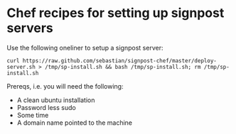# Chef recipes for setting up signpost servers

Use the following oneliner to setup a signpost server:

    curl https://raw.github.com/sebastian/signpost-chef/master/deploy-server.sh > /tmp/sp-install.sh && bash /tmp/sp-install.sh; rm /tmp/sp-install.sh


Prereqs, i.e. you will need the following:

- A clean ubuntu installation
- Password less sudo
- Some time
- A domain name pointed to the machine
